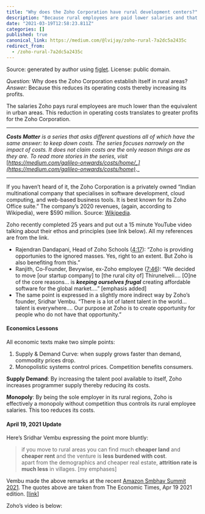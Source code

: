 ```yaml
---
title: "Why does the Zoho Corporation have rural development centers?"
description: "Because rural employees are paid lower salaries and that cuts down Zoho’s costs."
date: "2021-03-19T12:58:23.811Z"
categories: []
published: true
canonical_link: https://medium.com/@lvijay/zoho-rural-7a2dc5a2435c
redirect_from:
  - /zoho-rural-7a2dc5a2435c
---
```


Source: generated by author using [figlet](http://figlet.org). License: public domain.

_Question:_ Why does the Zoho Corporation establish itself in rural areas?  
_Answer:_ Because this reduces its operating costs thereby increasing its profits.

The salaries Zoho pays rural employees are much lower than the equivalent in urban areas. This reduction in operating costs translates to greater profits for the Zoho Corporation.

---

**_Costs Matter_** _is a series that asks different questions all of which have the same answer: to keep down costs. The series focuses narrowly on the impact of costs. It does not claim costs are the_ only _reason things are as they are. To read more stories in the series, visit_ [_https://medium.com/galileo-onwards/costs/home/_](https://medium.com/galileo-onwards/costs/home)_._

---

If you haven’t heard of it, the Zoho Corporation is a privately owned “Indian multinational company that specialises in software development, cloud computing, and web-based business tools. It is best known for its Zoho Office suite.” The company’s 2020 revenues, (again, according to Wikipedia), were $590 million. Source: [Wikipedia](https://en.wikipedia.org/wiki/Zoho_Corporation).

Zoho recently completed 25 years and put out a 15 minute YouTube video talking about their ethos and principles (see link below). All my references are from the link.

-   Rajendran Dandapani, Head of Zoho Schools ([4:17](https://youtu.be/mC5pZtbVGa0?t=257)): “Zoho is providing opportunies to the ignored masses. Yes, right to an extent. But Zoho is also benefiting from this.”
-   Ranjith, Co-Founder, Bevywise, ex-Zoho employee ([7:46](https://youtu.be/mC5pZtbVGa0?t=466)): “We decided to move \[our startup company\] to \[the rural city of\] Thirunelveli.… \[O\]ne of the core reasons… is **_keeping ourselves frugal_** creating affordable software for the global market….” \[emphasis added\]
-   The same point is expressed in a slightly more indirect way by Zoho’s founder, Sridhar Vembu. “There is a lot of latent talent in the world… talent is everywhere…. Our purpose at Zoho is to create opportunity for people who do not have that opportunity.”

#### Economics Lessons

All economic texts make two simple points:

1.  Supply & Demand Curve: when supply grows faster than demand, commodity prices drop.
2.  Monopolistic systems control prices. Competition benefits consumers.

**Supply Demand**: By increasing the talent pool available to itself, Zoho increases programmer supply thereby reducing its costs.

**Monopoly**: By being the sole employer in its rural regions, Zoho is effectively a monopoly without competition thus controls its rural employee salaries. This too reduces its costs.

#### April 19, 2021 Update

Here’s Sridhar Vembu expressing the point more bluntly:

> if you move to rural areas you can find much **cheaper land** and **cheaper rent** and the venture is **less burdened with cost**.  
> apart from the demographics and cheaper real estate, **attrition rate is much less** in villages. \[my emphases\]

Vembu made the above remarks at the recent [Amazon Smbhav Summit 2021](https://www.smbhav.com/). The quotes above are taken from The Economic Times, Apr 19 2021 edition. \[[link](https://economictimes.indiatimes.com/tech/tech-bytes/india-should-look-at-rural-economy-as-source-of-production-zohos-sridhar-vembu/articleshow/82130561.cms)\]

Zoho’s video is below:


